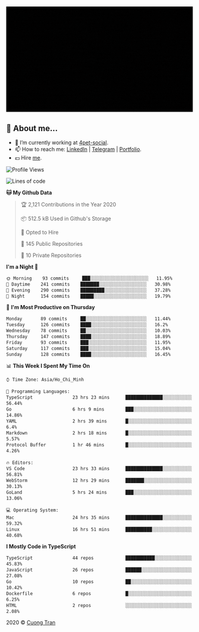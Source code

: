 ![banner](https://raw.githubusercontent.com/103cuong/103cuong/master/banner.gif)

## 🦄 About me...

- 🚀 I’m currently working at [4pet-social](https://github.com/4pet-social).
- 📫 How to reach me: [LinkedIn](https://linkedin.com/in/103cuong) | [Telegram](https://t.me/cuong103) | [Portfolio](https://103cuong.github.io/).
- 💵 Hire [me](mailto:103cuong@gmail.com).

<!--START_SECTION:waka-->
![Profile Views](http://img.shields.io/badge/Profile%20Views-196-blue)

![Lines of code](https://img.shields.io/badge/From%20Hello%20World%20I%27ve%20Written-17.5%20million%20lines%20of%20code-blue)

**🐱 My Github Data** 

> 🏆 2,121 Contributions in the Year 2020
 > 
> 📦 512.5 kB Used in Github's Storage 
 > 
> 💼 Opted to Hire
 > 
> 📜 145 Public Repositories
 > 
> 🔑 10 Private Repositories 

**I'm a Night 🦉** 

```text
🌞 Morning    93 commits     ███░░░░░░░░░░░░░░░░░░░░░░   11.95% 
🌆 Daytime    241 commits    ███████░░░░░░░░░░░░░░░░░░   30.98% 
🌃 Evening    290 commits    █████████░░░░░░░░░░░░░░░░   37.28% 
🌙 Night      154 commits    █████░░░░░░░░░░░░░░░░░░░░   19.79%

```
📅 **I'm Most Productive on Thursday** 

```text
Monday       89 commits     ██░░░░░░░░░░░░░░░░░░░░░░░   11.44% 
Tuesday      126 commits    ████░░░░░░░░░░░░░░░░░░░░░   16.2% 
Wednesday    78 commits     ██░░░░░░░░░░░░░░░░░░░░░░░   10.03% 
Thursday     147 commits    ████░░░░░░░░░░░░░░░░░░░░░   18.89% 
Friday       93 commits     ███░░░░░░░░░░░░░░░░░░░░░░   11.95% 
Saturday     117 commits    ███░░░░░░░░░░░░░░░░░░░░░░   15.04% 
Sunday       128 commits    ████░░░░░░░░░░░░░░░░░░░░░   16.45%

```


📊 **This Week I Spent My Time On** 

```text
⌚︎ Time Zone: Asia/Ho_Chi_Minh

💬 Programming Languages: 
TypeScript               23 hrs 23 mins      ██████████████░░░░░░░░░░░   56.44% 
Go                       6 hrs 9 mins        ███░░░░░░░░░░░░░░░░░░░░░░   14.86% 
YAML                     2 hrs 39 mins       █░░░░░░░░░░░░░░░░░░░░░░░░   6.4% 
Markdown                 2 hrs 18 mins       █░░░░░░░░░░░░░░░░░░░░░░░░   5.57% 
Protocol Buffer          1 hr 46 mins        █░░░░░░░░░░░░░░░░░░░░░░░░   4.26%

🔥 Editors: 
VS Code                  23 hrs 33 mins      ██████████████░░░░░░░░░░░   56.81% 
WebStorm                 12 hrs 29 mins      ███████░░░░░░░░░░░░░░░░░░   30.13% 
GoLand                   5 hrs 24 mins       ███░░░░░░░░░░░░░░░░░░░░░░   13.06%

💻 Operating System: 
Mac                      24 hrs 35 mins      ██████████████░░░░░░░░░░░   59.32% 
Linux                    16 hrs 51 mins      ██████████░░░░░░░░░░░░░░░   40.68%

```

**I Mostly Code in TypeScript** 

```text
TypeScript               44 repos            ███████████░░░░░░░░░░░░░░   45.83% 
JavaScript               26 repos            ██████░░░░░░░░░░░░░░░░░░░   27.08% 
Go                       10 repos            ██░░░░░░░░░░░░░░░░░░░░░░░   10.42% 
Dockerfile               6 repos             █░░░░░░░░░░░░░░░░░░░░░░░░   6.25% 
HTML                     2 repos             ░░░░░░░░░░░░░░░░░░░░░░░░░   2.08%

```



<!--END_SECTION:waka-->

2020 © [Cuong Tran](https://github.com/103cuong)
